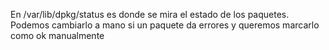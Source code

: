 En /var/lib/dpkg/status es donde se mira el estado de los paquetes.
Podemos cambiarlo a mano si un paquete da errores y queremos marcarlo como ok manualmente
